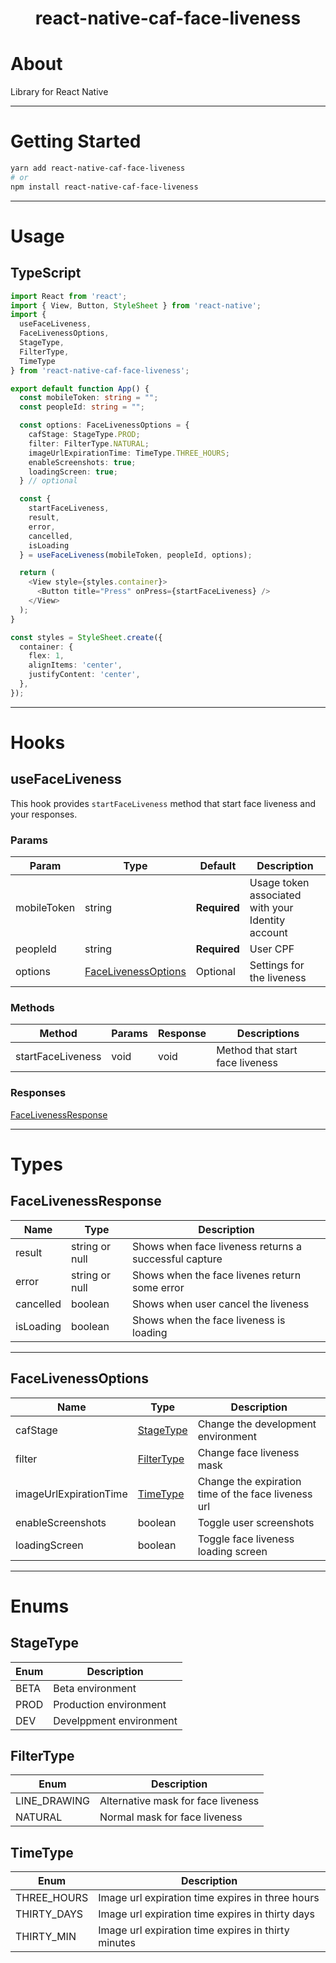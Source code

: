 <h1 align="center">
  react-native-caf-face-liveness
</h1>

# About

Library for React Native 

---

# Getting Started

```sh
yarn add react-native-caf-face-liveness
# or 
npm install react-native-caf-face-liveness
```

---

# Usage 

## TypeScript

```ts
import React from 'react';
import { View, Button, StyleSheet } from 'react-native';
import { 
  useFaceLiveness, 
  FaceLivenessOptions, 
  StageType, 
  FilterType, 
  TimeType 
} from 'react-native-caf-face-liveness';

export default function App() {
  const mobileToken: string = "";
  const peopleId: string = "";

  const options: FaceLivenessOptions = {
    cafStage: StageType.PROD;
    filter: FilterType.NATURAL;
    imageUrlExpirationTime: TimeType.THREE_HOURS;
    enableScreenshots: true;
    loadingScreen: true;
  } // optional

  const { 
    startFaceLiveness, 
    result, 
    error, 
    cancelled, 
    isLoading 
  } = useFaceLiveness(mobileToken, peopleId, options);

  return (
    <View style={styles.container}>
      <Button title="Press" onPress={startFaceLiveness} />
    </View>
  );
} 

const styles = StyleSheet.create({
  container: {
    flex: 1,
    alignItems: 'center',
    justifyContent: 'center',
  },
});
```
---

# Hooks

## useFaceLiveness

This hook provides `startFaceLiveness` method that start face liveness and your responses.

### Params

| Param       | Type                    | Default      | Description                                       |
| ----------- | ----------------------- | ------------ | ------------------------------------------------- |
| mobileToken | string                  | **Required** | Usage token associated with your Identity account |
| peopleId    | string                  | **Required** | User CPF                                          |
| options     | [FaceLivenessOptions]() | Optional     | Settings for the liveness                         |

### Methods

| Method            | Params  | Response | Descriptions                    |    
| ----------------- | ------- | -------- | ------------------------------- | 
| startFaceLiveness | void    | void     | Method that start face liveness |

### Responses

[FaceLivenessResponse]()

---

# Types

## FaceLivenessResponse

| Name      | Type           | Description                                              |
| --------- | -------------- | -------------------------------------------------------- |
| result    | string or null | Shows when face liveness returns a successful capture    |
| error     | string or null | Shows when the face livenes return some error            |
| cancelled | boolean        | Shows when user cancel the liveness                      |
| isLoading | boolean        | Shows when the face liveness is loading                  |

---

## FaceLivenessOptions

| Name                   | Type               | Description                                          |
| ---------------------- | ------------------ | ---------------------------------------------------- |
| cafStage               | [StageType]()      | Change the development environment                   |
| filter                 | [FilterType]()     | Change face liveness mask                            |
| imageUrlExpirationTime | [TimeType]()       | Change the expiration time of the face liveness url  |
| enableScreenshots      | boolean            | Toggle user screenshots                              | 
| loadingScreen          | boolean            | Toggle face liveness loading screen                  |

---

# Enums

## StageType

| Enum | Description             |
| ---- | ----------------------- |
| BETA | Beta environment        |
| PROD | Production environment  |
| DEV  | Develppment environment |

## FilterType

| Enum         | Description                        |
| ------------ | ---------------------------------- |
| LINE_DRAWING | Alternative mask for face liveness |
| NATURAL      | Normal mask for face liveness      |

## TimeType

| Enum        | Description                                         |
| ------------| --------------------------------------------------- |
| THREE_HOURS | Image url expiration time expires in three hours    |
| THIRTY_DAYS | Image url expiration time expires in thirty days    |
| THIRTY_MIN  | Image url expiration time expires in thirty minutes |




